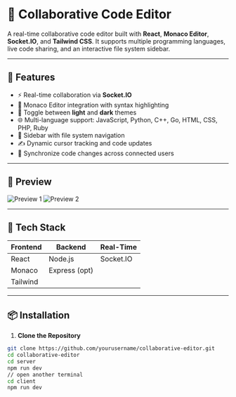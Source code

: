# 🧠 Collaborative Code Editor

A real-time collaborative code editor built with **React**, **Monaco Editor**, **Socket.IO**, and **Tailwind CSS**. It supports multiple programming languages, live code sharing, and an interactive file system sidebar.

---

## 🚀 Features

- ⚡ Real-time collaboration via **Socket.IO**
- 🧠 Monaco Editor integration with syntax highlighting
- 🌙 Toggle between **light** and **dark** themes
- 🌐 Multi-language support: JavaScript, Python, C++, Go, HTML, CSS, PHP, Ruby
- 📁 Sidebar with file system navigation
- ✍️ Dynamic cursor tracking and code updates
- 🔁 Synchronize code changes across connected users

---

## 📸 Preview

![Preview 1](assets/img1.png)
![Preview 2](assets/img2.png)

---

## 🧰 Tech Stack

| Frontend | Backend      | Real-Time |
|----------|--------------|-----------|
| React    | Node.js      | Socket.IO |
| Monaco   | Express (opt)|           |
| Tailwind |              |           |

---

## 📦 Installation

1. **Clone the Repository**

```bash
git clone https://github.com/yourusername/collaborative-editor.git
cd collaborative-editor
cd server
npm run dev
// open another terminal
cd client
npm run dev
